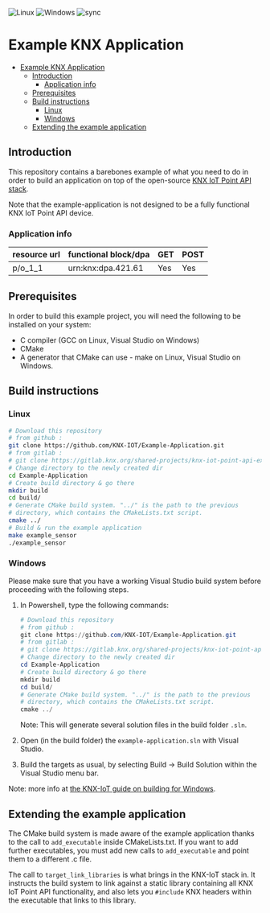 ![Linux](https://github.com/KNX-IOT/Example-Application/actions/workflows/cmake-linux.yml/badge.svg)
![Windows](https://github.com/KNX-IOT/Example-Application/actions/workflows/cmake-windows.yml/badge.svg)
![sync](https://github.com/KNX-IOT/Example-Application/actions/workflows/gitlabsync.yml/badge.svg)

# Example KNX Application
<!-- TOC -->

- [Example KNX Application](#example-knx-application)
  - [Introduction](#introduction)
    - [Application info](#application-info)
  - [Prerequisites](#prerequisites)
  - [Build instructions](#build-instructions)
    - [Linux](#linux)
    - [Windows](#windows)
  - [Extending the example application](#extending-the-example-application)

<!-- /TOC -->

## Introduction

This repository contains a barebones example of what you need to do in order to
build an application on top of the open-source [KNX IoT Point API stack](https://github.com/KNX-IOT/KNX-IOT-STACK).

Note that the example-application is not designed to be a fully functional KNX IoT Point API device.

### Application info

 | resource url |  functional block/dpa  | GET | POST |
 | ------------ | ---------------------- | ----| ---- |
 | p/o_1_1      | urn:knx:dpa.421.61     | Yes | Yes  |

## Prerequisites

In order to build this example project, you will need the following to be installed
on your system:

- C compiler (GCC on Linux, Visual Studio on Windows)
- CMake
- A generator that CMake can use - make on Linux, Visual Studio on Windows.

## Build instructions

### Linux

```bash
# Download this repository
# from github :
git clone https://github.com/KNX-IOT/Example-Application.git
# from gitlab :
# git clone https://gitlab.knx.org/shared-projects/knx-iot-point-api-example-application.git
# Change directory to the newly created dir
cd Example-Application
# Create build directory & go there
mkdir build
cd build/
# Generate CMake build system. "../" is the path to the previous
# directory, which contains the CMakeLists.txt script.
cmake ../
# Build & run the example application
make example_sensor
./example_sensor
```

### Windows

Please make sure that you have a working Visual Studio build system before
proceeding with the following steps.

1. In Powershell, type the following commands:

   ```powershell
   # Download this repository
   # from github :
   git clone https://github.com/KNX-IOT/Example-Application.git
   # from gitlab :
   # git clone https://gitlab.knx.org/shared-projects/knx-iot-point-api-example-application.git
   # Change directory to the newly created dir
   cd Example-Application
   # Create build directory & go there
   mkdir build
   cd build/
   # Generate CMake build system. "../" is the path to the previous
   # directory, which contains the CMakeLists.txt script.
   cmake ../
   ```

   Note: This will generate several solution files in the build folder `.sln`.

1. Open (in the build folder) the `example-application.sln` with Visual Studio.
1. Build the targets as usual, by selecting Build -> Build Solution
within the Visual Studio menu bar.

Note: more info at [the KNX-IoT guide on building for Windows](https://knx-iot.github.io/building_windows/).

## Extending the example application

The CMake build system is made aware of the example application thanks to the
call to `add_executable` inside CMakeLists.txt. If you want to add further
executables, you must add new calls to `add_executable` and point them to a
different .c file.

The call to `target_link_libraries` is what brings in the KNX-IoT stack in.
It instructs the build system to link against a static library containing
all KNX IoT Point API functionality, and also lets you `#include` KNX headers within
the executable that links to this library.
